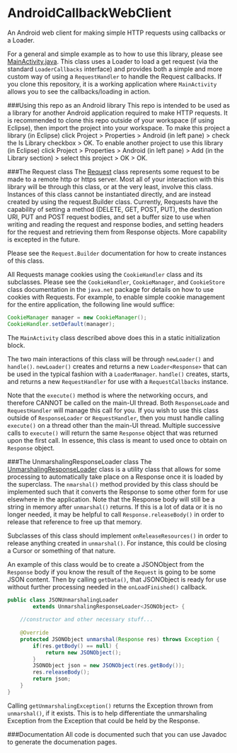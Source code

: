 AndroidCallbackWebClient
========================

An Android web client for making simple HTTP requests using callbacks or a Loader.

For a general and simple example as to how to use this library, please see [MainActivity.java](https://github.com/ericelsken/AndroidCallbackWebClient/blob/master/src/com/ericelsken/android/web/example/MainActivity.java).
This class uses a Loader to load a get request (via the standard `LoaderCallbacks` interface) and provides both a simple and more custom way of using a `RequestHandler` to handle the Request callbacks.
If you clone this repository, it is a working application where `MainActivity` allows you to see the callbacks/loading in action.

###Using this repo as an Android library
This repo is intended to be used as a library for another Android application required to make HTTP requests.
It is recommended to clone this repo outside of your workspace (if using Eclipse), then import the project into your workspace.
To make this project a library (in Eclipse) click Project > Properties > Android (in left pane) > check the Is Library checkbox > OK.
To enable another project to use this library (in Eclipse) click Project > Properties > Android (in left pane) > Add (in the Library section) > select this project > OK > OK.

###The Request class
The
[Request](https://github.com/ericelsken/AndroidCallbackWebClient/blob/master/src/com/ericelsken/android/web/Request.java) 
class represents some request to be made to a remote http or https server. Most all of your interaction with
this library will be through this class, or at the very least, involve this class.
Instances of this class cannot be instantiated directly, and are instead created by using the request.Builder class.
Currently, Requests have the capability of setting a method (DELETE, GET, POST, PUT), the destination URI,
PUT and POST request bodies, and set a buffer size to use when writing and reading the request and response bodies,
and setting headers for the request and retrieving them from Response objects.
More capability is excepted in the future.

Please see the `Request.Builder` documentation for how to create instances of this class.

All Requests manage cookies using the `CookieHandler` class and its subclasses. Please see the `CookieHandler`,
`CookieManager`, and `CookieStore` class documentation in the `java.net` package for details on how to use cookies with Requests.
For example, to enable simple cookie management for the entire application, the following line would suffice:
```java
CookieManager manager = new CookieManager();
CookieHandler.setDefault(manager);
```
The `MainActivity` class described above does this in a static initialization block.

The two main interactions of this class will be through `newLoader()` and `handle()`.
`newLoader()` creates and returns a new `Loader<Response>` that can be used in the typical fashion with a `LoaderManager`.
`handle()` creates, starts, and returns a new `RequestHandler` for use with a `RequestCallbacks` instance.

Note that the `execute()` method is where the networking occurs, and therefore CANNOT be called on the main-UI thread.
Both `ResponseLoade` and `RequestHandler` will manage this call for you. If you wish to use this class outside of 
`ResponseLoader` or `RequestHandler`, then you must handle calling `execute()` on a thread other than the main-UI thread.
Multiple successive calls to `execute()` will return the same `Response` object that was returned upon the first call.
In essence, this class is meant to used once to obtain on `Response` object.

###The UnmarshalingResponseLoader class
The
[UnmarshalingResponseLoader](https://github.com/ericelsken/AndroidCallbackWebClient/blob/master/src/com/ericelsken/android/web/content/UnmarshalingResponseLoader.java)
class is a utility class that allows for some processing to automatically take place
on a Response once it is loaded by the superclass.
The `nmarshal()` method provided by this class should be implemented such that
it converts the Response to some other form for use elsewhere in the
application. Note that the Response body will still be a string in memory
after `unmarshal()` returns. If this is a lot of data or it is no longer needed,
it may be helpful to call `Response.releaseBody()` in order to release that
reference to free up that memory.

Subclasses of this class should implement `onReleaseResources()` in order to
release anything created in `unmarshal()`. For instance, this could be closing
a Cursor or something of that nature.

An example of this class would be to create a JSONObject from the `Response`
body if you know the result of the `Request` is going to be some JSON content.
Then by calling `getData()`, that JSONObject is ready for use without further
processing needed in the `onLoadFinished()` callback.
```java
public class JSONUnmarshalingLoader 
		extends UnmarshalingResponseLoader<JSONObject> {
	
	//constructor and other necessary stuff...
	
	@Override
	protected JSONObject unmarshal(Response res) throws Exception {
		if(res.getBody() == null) {
			return new JSONObject();
		}
		JSONObject json = new JSONObject(res.getBody());
		res.releaseBody();
		return json;
	}
}
```

Calling `getUnmarshalingException()` returns the Exception thrown from
`unmarshal()`, if it exists. This is to help differentiate the unmarshaling
Exception from the Exception that could be held by the Response.

###Documentation
All code is documented such that you can use Javadoc to generate the documenation pages.

